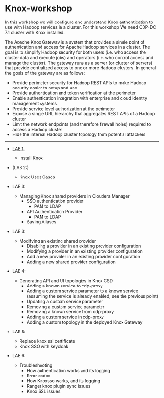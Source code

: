 # Knox-workshop

In this workshop we will configure and understand Knox authentication to use with Hadoop services in a cluster. For this workshop We need CDP-DC 7.1 cluster with Knox installed.

The Apache Knox Gateway is a system that provides a single point of authentication and access for Apache Hadoop services in a cluster. The goal is to simplify Hadoop security for both users (i.e. who access the cluster data and execute jobs) and operators (i.e. who control access and manage the cluster). The gateway runs as a server (or cluster of servers) that provide centralized access to one or more Hadoop clusters. In general the goals of the gateway are as follows:

 - Provide perimeter security for Hadoop REST APIs to make Hadoop security easier to setup and use
 - Provide authentication and token verification at the perimeter
 - Enable authentication integration with enterprise and cloud identity management systems
 - Provide service level authorization at the perimeter
 - Expose a single URL hierarchy that aggregates REST APIs of a Hadoop cluster
 - Limit the network endpoints (and therefore firewall holes) required to access a Hadoop cluster
 - Hide the internal Hadoop cluster topology from potential attackers

------------------------------------------------------------------------------------------------------------------------------


 - [LAB 1:]()
   -  Install Knox

 - (LAB 2:) 
   -  Knox Uses Cases

 - LAB 3: 
   -  Managing Knox shared providers in Cloudera Manager
      -  SSO authentication provider
	        *  PAM to LDAP
      -  API Authentication Provider
	        *  PAM to LDAP
      -  Saving Aliases

 - LAB 3: 
   -  Modifying an existing shared provider
      -  Disabling a provider in an existing provider configuration
      -  Modifying a provider in an existing provider configuration
      -  Add a new provider in an existing provider configuration
      -  Adding a new shared provider configuration

 - LAB 4: 
   -  Generating API and UI topologies in Knox CSD
      -  Adding a known service to cdp-proxy
      -  Adding a custom service parameter to a known service (assuming the service is already enabled; see the previous point)
      -  Updating a custom service parameter
      -  Removing a custom service parameter
      -  Removing a known service from cdp-proxy
      -  Adding a custom service in cdp-proxy
      -  Adding a custom topology in the deployed Knox Gateway

 - LAB 5: 
   -  Replace knox ssl certificate
   -  Knox SSO with keycloak

 - LAB 6: 
   -  Troubleshooting
      -  How authentication works and its logging 
      -  Error codes
      -  How Knoxsso works, and its logging
      -  Ranger knox plugin sync issues
      -  Knox SSL issues
